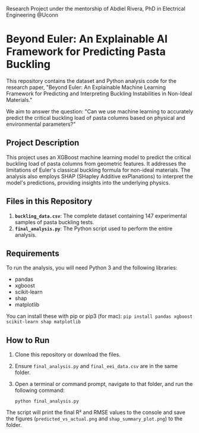 Research Project under the mentorship of Abdiel Rivera, PhD in Electrical Engineering @Uconn

# Beyond Euler: An Explainable AI Framework for Predicting Pasta Buckling

This repository contains the dataset and Python analysis code for the research paper, "Beyond Euler: An Explainable Machine Learning Framework for Predicting and Interpreting Buckling Instabilities in Non-Ideal Materials."

We aim to answer the question: "Can we use machine learning to accurately predict the critical buckling load of pasta columns based on physical and environmental parameters?"

## Project Description

This project uses an XGBoost machine learning model to predict the critical buckling load of pasta columns from geometric features. It addresses the limitations of Euler's classical buckling formula for non-ideal materials. The analysis also employs SHAP (SHapley Additive exPlanations) to interpret the model's predictions, providing insights into the underlying physics.

## Files in this Repository

1.  **`buckling_data.csv`**: The complete dataset containing 147 experimental samples of pasta buckling tests.
2.  **`final_analysis.py`**: The Python script used to perform the entire analysis.

## Requirements

To run the analysis, you will need Python 3 and the following libraries:

* pandas
* xgboost
* scikit-learn
* shap
* matplotlib

You can install these with pip or pip3 (for mac):
`pip install pandas xgboost scikit-learn shap matplotlib`

## How to Run

1.  Clone this repository or download the files.
2.  Ensure `final_analysis.py` and `final_eei_data.csv` are in the same folder.
3.  Open a terminal or command prompt, navigate to that folder, and run the following command:

    `python final_analysis.py`

The script will print the final R² and RMSE values to the console and save the figures (`predicted_vs_actual.png` and `shap_summary_plot.png`) to the folder.
